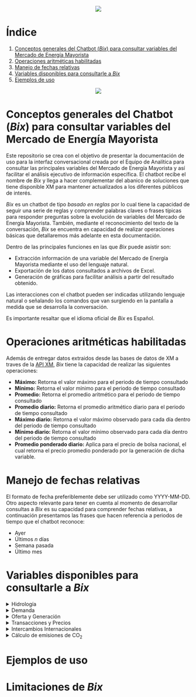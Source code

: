 
<p align="center"> 
<img src="https://user-images.githubusercontent.com/69567089/132707858-021aeaf4-8cf9-44e9-b4d3-0350b60418de.png">
</p> 


# Índice
1. [Conceptos generales del Chatbot (_Bix_) para consultar variables del Mercado de Energía Mayorista](#section1)
2. [Operaciones aritméticas habilitadas](#section2)
4. [Manejo de fechas relativas](#section3)
5. [Variables disponibles para consultarle a _Bix_](#section4)
6. [Ejemplos de uso](#section5)


<p align="center"> 
<img src="https://user-images.githubusercontent.com/69567089/134450647-54c1e086-7069-4b6f-8cb3-8e79018fb882.png">
</p> 

<a id='section1'></a>
# Conceptos generales del Chatbot (_Bix_) para consultar variables del Mercado de Energía Mayorista
Este repositorio se crea con el objetivo de presentar la documentación de uso para la interfaz conversacional creada por el Equipo de Analítica para consultar las principales variables del Mercado de Energía Mayorista y así facilitar el análisis ejecutivo de información específica. El chatbot recibe el nombre de _Bix_ y llega a hacer complementar del abanico de soluciones que tiene disponible XM para mantener actualizados a los diferentes públicos de interés. 

_Bix_ es un chatbot de tipo _basado en reglas_ por lo cual tiene la capacidad de seguir una serie de reglas y comprender palabras claves o frases típicas para responder preguntas sobre la evolución de variables del Mercado de Energía Mayorista. También, mediante el reconocimiento del texto de la conversación, _Bix_ se encuentra en capacidad de realizar operaciones básicas que detallaremos más adelante en esta documentación.

Dentro de las principales funciones en las que _Bix_ puede asistir son:

* Extracción información de una variable del Mercado de Energía Mayorista mediante el uso del lenguaje natural.
* Exportación de los datos consultados a archivos de Excel.
* Generación de gráficas para facilitar análisis a partir del resultado obtenido.

Las interacciones con el chatbot pueden ser indicadas utilizando lenguaje natural o señalando los comandos que van surgiendo en la pantalla a medida que se desarrolla la conversación.

Es importante resaltar que el idioma oficial de _Bix_ es Español.

<a id='section2'></a>
# Operaciones aritméticas habilitadas

Además de entregar datos extraidos desde las bases de datos de XM a traves de la [API XM](https://github.com/EquipoAnaliticaXM/API_XM), _Bix_ tiene la capacidad de realizar las siguientes operaciones:

* **Máximo:** Retorna el valor máximo para el periodo de tiempo consultado
* **Mínimo:** Retorna el valor mínimo para el periodo de tiempo consultado
* **Promedio:** Retorna el promedio aritmético para el periodo de tiempo consultado
* **Promedio diario:** Retorna el promedio aritmético diario para el periodo de tiempo consultado
* **Máximo diario:** Retorna el valor máximo observado para cada día dentro del periodo de tiempo consultado
* **Mínimo diario:** Retorna el valor mínimo observado para cada día dentro del periodo de tiempo consultado
* **Promedio ponderado diario:** Aplica para el precio de bolsa nacional, el cual retorna el precio promedio ponderado por la generación de dicha variable.

<a id='section3'></a>
# Manejo de fechas relativas

El formato de fecha preferiblemente debe ser utilizado como YYYY-MM-DD. Otro aspecto relevante para tener en cuenta al momento de desarrollar consultas a _Bix_ es su capacidad para comprender fechas relativas, a continuación presentamos las frases que hacen referencia a periodos de tiempo que el chatbot reconoce:

* Ayer
* Últimos _n_ días
* Semana pasada
* Último mes

<a id='section4'></a>
# Variables disponibles para consultarle a _Bix_

<details>
<summary>Hidrología</summary>
<ul>
<li>Aporte hídricos en energía</li>
<li>Capacidad Útil energía por embalse</li>
<li>Media Histórica por Rio</li>
<li>Volumen Útil</li>
</ul>
</details>

<details>
<summary>Demanda</summary>
<ul>
<li>Demanda Comercial</li>
<li>Demanda Comercial No Regulada</li>
<li>Demanda Comercial Regulada</li>
<li>Demanda del SIN</li>
</ul>
</details>

<details>
<summary>Oferta y Generación</summary>
<ul>
<li>Capacidad Efectiva Neta por recurso</li>
<li>Consumo combustible por recurso</li>
<li>Disponibilidad Real</li>
<li>Generación Fuera de Mérito</li>
<li>Generación Programada Redespacho</li>
<li>Generación Real</li>
</ul>
</details>

<details>
<summary>Transacciones y Precios</summary>
<ul>
<li>DDV Contratada</li>
<li>Desviaciones al programa de generación</li>
<li>MC</li>
<li>Obligaciones de Energía Firme</li>
<li>Precio de Bolsa Nacional</li>
<li>Precio de Escasez de Activación</li>
<li>Precio de Oferta del Despacho</li>
<li>Precio Promedio Contratos No Regulados </li>
<li>Precio Promedio Contratos Regulados    </li>
<li>Remuneración Real Individual Diaria del Cargo por Confiabilidad</li>
<li>Restricciones Aliviadas</li>
</ul>
</details>

<details>
<summary>Intercambios Internacionales</summary>
<ul>
<li> Importaciones en Energía </li>
<li> Exportaciones en Energía </li> 
</ul>
</details>

<details>
<summary>Cálculo de emisiones de CO<sub>2</sub></summary>
<ul>
<li> Emisiones de CO<sub>2</sub>eq </li>
</ul>
</details>

<a id='section5'></a>
# Ejemplos de uso


<a id='section6'></a>
# Limitaciones de _Bix_


